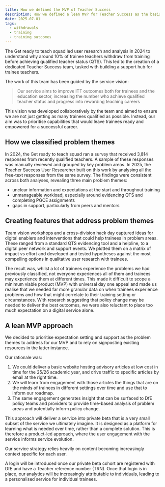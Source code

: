 ```yaml
---
title: How we defined the MVP of Teacher Success
description: How we defined a lean MVP for Teacher Success as the basis of learning the trainee experience.
date: 2025-07-01
tags:
  - withdrawals
  - training
  - training outcomes
---
```


The Get ready to teach squad led user research and analysis in 2024 to understand why around 10% of trainee teachers withdraw from training before achieving qualified teacher status (QTS). This led to the creation of a dedicated Teacher Success team, tasked with building a support hub for trainee teachers.  

The work of this team has been guided by the service vision:

>Our service aims to improve ITT outcomes both for trainees and the education sector, increasing the number who achieve qualified teacher status and progress into rewarding teaching careers

This vision was developed collaboratively by the team and aimed to ensure we are not just getting as many trainees qualified as possible. Instead, our aim was to prioritise capabilities that would leave trainees ready and empowered for a successful career.  

## How we classified problem themes

In 2024, the Get ready to teach squad ran a survey that received 3,814 responses from recently qualified teachers. A sample of these responses was manually reviewed and grouped by key problem areas. In 2025, the Teacher Success User Researcher built on this work by analysing all the free-text responses from the same survey.
The findings were consistent across both analyses, revealing three main problem themes:

- unclear information and expectations at the start and throughout training
- unmanageable workload, especially around evidencing QTS and completing PGCE assignments
- gaps in support, particularly from peers and mentors

## Creating features that address problem themes

Team vision workshops and a cross-division hack day captured ideas for digital enablers and interventions that could help trainees in problem areas. These ranged from a standard QTS evidencing tool and a helpline, to a digital peer network and support events. We plotted them on a matrix of impact vs effort and developed and tested hypotheses against the most compelling options in qualitative user research with trainees.  

The result was, whilst a lot of trainees experience the problems we had previously classified, not everyone experiences all of them and trainees may experience them at different times. This made it difficult to scope a minimum viable product (MVP) with universal day one appeal and made us realise that we needed far more granular data on when trainees experience problems and how that might correlate to their training setting or circumstances. With research suggesting that policy change may be needed to deliver the best outcomes, we were also reluctant to place too much expectation on a digital service alone.  

## A lean MVP approach

We decided to prioritise expectation setting and support as the problem themes to address for our MVP and to rely on signposting existing resources in the latter instance.

Our rationale was:

1. We could deliver a basic website hosting advisory articles at low cost in time for the 25/26 academic year, and drive traffic to specific articles by email at the right time.  
2. We will learn from engagement with those articles the things that are on the minds of trainees in different settings over time and use that to inform our roadmap.
3. The same engagement generates insight that can be surfaced to DfE policy teams and providers to provide time-based analysis of problem areas and potentially inform policy change.

This approach will deliver a service into private beta that is a very small subset of the service we ultimately imagine. It is designed as a platform for learning what is needed over time, rather than a complete solution. This is therefore a product-led approach, where the user engagement with the service informs service evolution.  

Our service strategy relies heavily on content becoming increasingly context specific for each user.

A login will be introduced once our private beta cohort are registered with DfE and have a Teacher reference number (TRN). Once that login is in place, our analytics will be increasingly attributable to individuals, leading to a personalised service for individual trainees.
